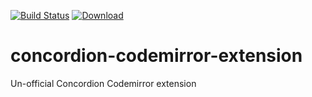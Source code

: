 [![Build Status](https://travis-ci.org/PetroRavlinko/concordion-codemirror-extension.svg?branch=master)](https://travis-ci.org/PetroRavlinko/concordion-codemirror-extension)
[ ![Download](https://api.bintray.com/packages/ravlinko/snapshots/concordion-codemirror-extension/images/download.svg) ](https://bintray.com/ravlinko/snapshots/concordion-codemirror-extension/_latestVersion)
# concordion-codemirror-extension

Un-official Concordion Codemirror extension
